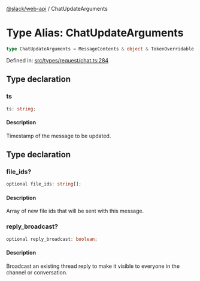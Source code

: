 [@slack/web-api](../index.md) / ChatUpdateArguments

# Type Alias: ChatUpdateArguments

```ts
type ChatUpdateArguments = MessageContents & object & TokenOverridable & AsUser & LinkNames & Metadata & Parse & object;
```

Defined in: [src/types/request/chat.ts:284](https://github.com/slackapi/node-slack-sdk/blob/main/packages/web-api/src/types/request/chat.ts#L284)

## Type declaration

### ts

```ts
ts: string;
```

#### Description

Timestamp of the message to be updated.

## Type declaration

### file\_ids?

```ts
optional file_ids: string[];
```

#### Description

Array of new file ids that will be sent with this message.

### reply\_broadcast?

```ts
optional reply_broadcast: boolean;
```

#### Description

Broadcast an existing thread reply to make it visible to everyone in the channel or conversation.
